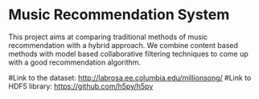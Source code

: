 # Music Recommendation System
This project aims at comparing traditional methods of music recommendation with a hybrid approach. We combine content 
based methods with model based collaborative filtering techniques to come up with a good recommendation algorithm.

#Link to the dataset: 
http://labrosa.ee.columbia.edu/millionsong/
#Link to HDF5 library: 
https://github.com/h5py/h5py 
